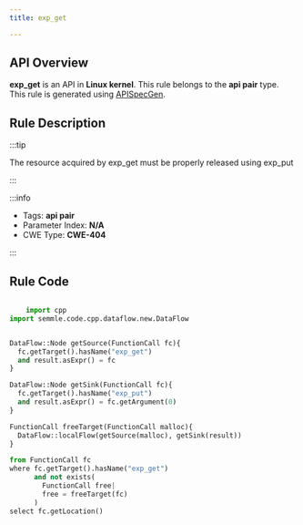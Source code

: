 ```yaml
---
title: exp_get

---
```



## API Overview
**exp_get** is an API in **Linux kernel**. This rule belongs to the **api pair** type. This rule is generated using [APISpecGen](../../tools/APISpecGen).
## Rule Description

:::tip

The resource acquired by exp_get must be properly released using exp_put

:::

:::info

- Tags: **api pair**
- Parameter Index: **N/A**
- CWE Type: **CWE-404**

:::

## Rule Code
```python

    import cpp
import semmle.code.cpp.dataflow.new.DataFlow


DataFlow::Node getSource(FunctionCall fc){
  fc.getTarget().hasName("exp_get")
  and result.asExpr() = fc
}

DataFlow::Node getSink(FunctionCall fc){
  fc.getTarget().hasName("exp_put")
  and result.asExpr() = fc.getArgument(0)
}

FunctionCall freeTarget(FunctionCall malloc){
  DataFlow::localFlow(getSource(malloc), getSink(result))
}

from FunctionCall fc
where fc.getTarget().hasName("exp_get")
      and not exists(
        FunctionCall free| 
        free = freeTarget(fc)
      )
select fc.getLocation()

    
```
